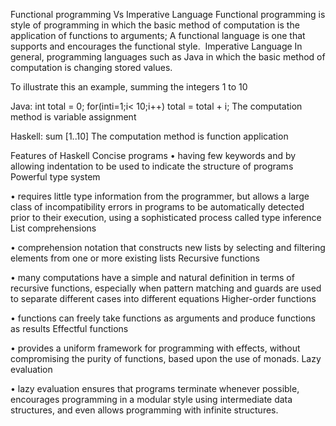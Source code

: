 Functional programming Vs Imperative Language
Functional programming is style of programming in which the basic method of computation is the application of functions to arguments;
A functional language is one that supports and encourages the functional style. 
Imperative Language In general, programming languages such as Java in which the basic method of computation is changing stored values.

To illustrate this an example, summing the integers 1 to 10

Java:
int total = 0; for(inti=1;i< 10;i++)
total = total + i;
The computation method is variable assignment 

Haskell:
sum [1..10]
The computation method is function application

Features of Haskell
Concise programs
• having few keywords and by allowing indentation to be used to indicate the structure of programs
Powerful type system

• requires little type information from the programmer, but allows a large class of incompatibility errors
in programs to be automatically detected prior to their execution, using a sophisticated process called type inference
List comprehensions

• comprehension notation that constructs new lists by selecting and filtering elements from one or more existing lists
Recursive functions

• many computations have a simple and natural definition in terms of recursive functions,
especially when pattern matching and guards are used to separate different cases into different equations
Higher-order functions

• functions can freely take functions as arguments and produce functions as results
Effectful functions

• provides a uniform framework for programming with effects, without compromising the purity of functions, based upon the use of monads.
Lazy evaluation

• lazy evaluation ensures that programs terminate whenever possible,
encourages programming in a modular style using intermediate data structures,
and even allows programming with infinite structures.
